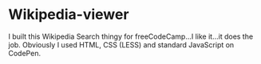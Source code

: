 # Wikipedia-viewer
I built this Wikipedia Search thingy for freeCodeCamp...I like it...it does the job.
Obviously I used HTML, CSS (LESS) and standard JavaScript on CodePen.
